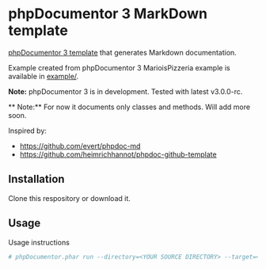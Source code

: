 # phpDocumentor 3 MarkDown template
[phpDocumentor 3 template](https://docs.phpdoc.org/latest/getting-started/changing-the-look-and-feel.html) that generates Markdown documentation.

Example created from phpDocumentor 3 MarioisPizzeria example is available in [example/](example/).

**Note:** phpDocumentor 3 is in development. Tested with latest v3.0.0-rc.

** Note:** For now it documents only classes and methods. Will add more soon.

Inspired by: 
* https://github.com/evert/phpdoc-md
* https://github.com/heimrichhannot/phpdoc-github-template

## Installation
Clone this respository or download it.

## Usage
Usage instructions

```bash
# phpDocumentor.phar run --directory=<YOUR SOURCE DIRECTORY> --target=<TARGET DIRECTORY> --template=<PATH TO THIS REPOSITORY/themes/md>
```

